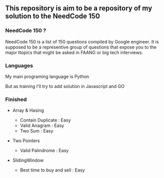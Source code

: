 ## This repository is aim to be a repository of my solution to the NeedCode 150

### NeedCode 150 ?

NeedCode 150 is a list of 150 questions compiled by Google engineer. It is supposed to be a
representive group of questions that expose you to the major ttopics that might be asked in FAANG
or big tech interviews.

### Languages

My main programing language is Python

But as training I'll try to add solution in Javascript and GO

### Finished

- Array & Hasing

  - Contain Duplicate : Easy
  - Valid Anagram : Easy
  - Two Sum : Easy

- Two Pointers

  - Valid Palindrome : Easy

- SlidingWindow
  - Best time to buy and sell : Easy
